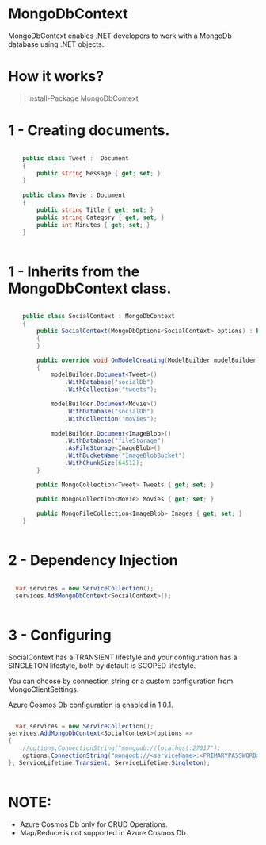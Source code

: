 # MongoDbContext
MongoDbContext enables .NET developers to work with a MongoDb database using .NET objects.

# How it works?

> Install-Package MongoDbContext

# 1 - Creating documents.

```csharp

    public class Tweet :  Document
    {
        public string Message { get; set; }
    }
    
    public class Movie : Document
    { 
        public string Title { get; set; }
        public string Category { get; set; }
        public int Minutes { get; set; }
    }
    
```

# 1 - Inherits from the MongoDbContext class.

```csharp

    public class SocialContext : MongoDbContext
    {
        public SocialContext(MongoDbOptions<SocialContext> options) : base(options)
        {
        }

        public override void OnModelCreating(ModelBuilder modelBuilder)
        {
            modelBuilder.Document<Tweet>()
                .WithDatabase("socialDb")
                .WithCollection("tweets");

            modelBuilder.Document<Movie>()
                .WithDatabase("socialDb")
                .WithCollection("movies");
                            
            modelBuilder.Document<ImageBlob>()
                .WithDatabase("fileStorage")
                .AsFileStorage<ImageBlob>()
                .WithBucketName("ImageBlobBucket")
                .WithChunkSize(64512);
        }

        public MongoCollection<Tweet> Tweets { get; set; }

        public MongoCollection<Movie> Movies { get; set; }
        
        public MongoFileCollection<ImageBlob> Images { get; set; }
    }
    
```

# 2 - Dependency Injection

```csharp

  var services = new ServiceCollection();
  services.AddMongoDbContext<SocialContext>();
    
```

# 3 - Configuring

SocialContext has a TRANSIENT lifestyle and your configuration has a SINGLETON lifestyle, both by default is SCOPED lifestyle.

You can choose by connection string or a custom configuration from MongoClientSettings.

Azure Cosmos Db configuration is enabled in 1.0.1.

```csharp

  var services = new ServiceCollection();
services.AddMongoDbContext<SocialContext>(options =>
{
    //options.ConnectionString("mongodb://localhost:27017");
    options.ConnectionString("mongodb://<serviceName>:<PRIMARYPASSWORD>@<serviceName>.documents.azure.com:10255/?ssl=true&replicaSet=globaldb");
}, ServiceLifetime.Transient, ServiceLifetime.Singleton);
    
```

# NOTE:

- Azure Cosmos Db only for CRUD Operations.
- Map/Reduce is not supported in Azure Cosmos Db.

